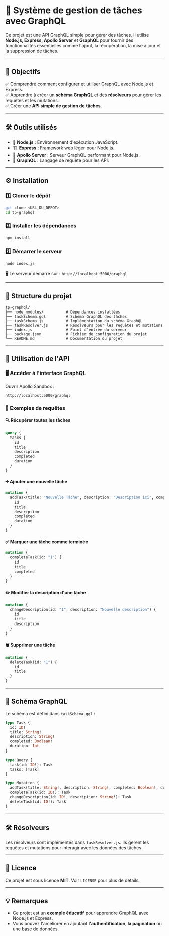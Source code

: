 # 📌 Système de gestion de tâches avec GraphQL

Ce projet est une API GraphQL simple pour gérer des tâches. Il utilise **Node.js, Express, Apollo Server** et **GraphQL** pour fournir des fonctionnalités essentielles comme l'ajout, la récupération, la mise à jour et la suppression de tâches.

---

## 🎯 Objectifs
✅ Comprendre comment configurer et utiliser GraphQL avec Node.js et Express.  
✅ Apprendre à créer un **schéma GraphQL** et des **résolveurs** pour gérer les requêtes et les mutations.  
✅ Créer une **API simple de gestion de tâches**.  

---

## 🛠 Outils utilisés
- 🚀 **Node.js** : Environnement d'exécution JavaScript.
- 🏗 **Express** : Framework web léger pour Node.js.
- 🔌 **Apollo Server** : Serveur GraphQL performant pour Node.js.
- 📡 **GraphQL** : Langage de requête pour les API.

---

## ⚙️ Installation

### 1️⃣ Cloner le dépôt
```bash
git clone <URL_DU_DEPOT>
cd tp-graphql
```

### 2️⃣ Installer les dépendances
```bash
npm install
```

### 3️⃣ Démarrer le serveur
```bash
node index.js
```
🖥 Le serveur démarre sur : `http://localhost:5000/graphql`

---

## 📂 Structure du projet
```
tp-graphql/
├── node_modules/          # Dépendances installées
├── taskSchema.gql         # Schéma GraphQL des tâches
├── taskSchema.js          # Implémentation du schéma GraphQL
├── taskResolver.js        # Résolveurs pour les requêtes et mutations
├── index.js               # Point d'entrée du serveur
├── package.json           # Fichier de configuration du projet
└── README.md              # Documentation du projet
```

---

## 🚀 Utilisation de l'API

### 🖥 Accéder à l'interface GraphQL
Ouvrir Apollo Sandbox :
```
http://localhost:5000/graphql
```

### 📌 Exemples de requêtes

#### 🔍 Récupérer toutes les tâches
```graphql
query {
  tasks {
    id
    title
    description
    completed
    duration
  }
}
```

#### ➕ Ajouter une nouvelle tâche
```graphql
mutation {
  addTask(title: "Nouvelle Tâche", description: "Description ici", completed: false, duration: 5) {
    id
    title
    description
    completed
    duration
  }
}
```

#### ✅ Marquer une tâche comme terminée
```graphql
mutation {
  completeTask(id: "1") {
    id
    title
    completed
  }
}
```

#### ✏️ Modifier la description d'une tâche
```graphql
mutation {
  changeDescription(id: "1", description: "Nouvelle description") {
    id
    title
    description
  }
}
```

#### 🗑 Supprimer une tâche
```graphql
mutation {
  deleteTask(id: "1") {
    id
    title
  }
}
```

---

## 📜 Schéma GraphQL

Le schéma est défini dans `taskSchema.gql` :

```graphql
type Task {
  id: ID!
  title: String!
  description: String!
  completed: Boolean!
  duration: Int
}

type Query {
  task(id: ID!): Task
  tasks: [Task]
}

type Mutation {
  addTask(title: String!, description: String!, completed: Boolean!, duration: Int): Task
  completeTask(id: ID!): Task
  changeDescription(id: ID!, description: String!): Task
  deleteTask(id: ID!): Task
}
```

---

## 🛠 Résolveurs
Les résolveurs sont implémentés dans `taskResolver.js`. Ils gèrent les requêtes et mutations pour interagir avec les données des tâches.

---

## 📜 Licence
Ce projet est sous licence **MIT**. Voir `LICENSE` pour plus de détails.

---

## 💡 Remarques
- Ce projet est un **exemple éducatif** pour apprendre GraphQL avec Node.js et Express.
- Vous pouvez l'améliorer en ajoutant **l'authentification, la pagination** ou une base de données.



